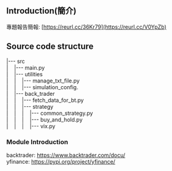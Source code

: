 ## Introduction(簡介)
專題報告簡報:
[https://reurl.cc/36Kr79](https://reurl.cc/V0YpZb) <br>

## Source code structure
|--- src <br>
|&nbsp;&nbsp;&nbsp;&nbsp;|--- main.py <br>
|&nbsp;&nbsp;&nbsp;&nbsp;|--- utilities <br>
|&nbsp;&nbsp;&nbsp;&nbsp;|&nbsp;&nbsp;&nbsp;&nbsp;|--- manage_txt_file.py <br>
|&nbsp;&nbsp;&nbsp;&nbsp;|&nbsp;&nbsp;&nbsp;&nbsp;|--- simulation_config. <br>
|&nbsp;&nbsp;&nbsp;&nbsp;|--- back_trader <br>
|&nbsp;&nbsp;&nbsp;&nbsp;|&nbsp;&nbsp;&nbsp;&nbsp;|--- fetch_data_for_bt.py <br>
|&nbsp;&nbsp;&nbsp;&nbsp;|&nbsp;&nbsp;&nbsp;&nbsp;|--- strategy <br>
|&nbsp;&nbsp;&nbsp;&nbsp;|&nbsp;&nbsp;&nbsp;&nbsp;|&nbsp;&nbsp;&nbsp;&nbsp;|--- common_strategy.py <br>
|&nbsp;&nbsp;&nbsp;&nbsp;|&nbsp;&nbsp;&nbsp;&nbsp;|&nbsp;&nbsp;&nbsp;&nbsp;|--- buy_and_hold.py <br>
|&nbsp;&nbsp;&nbsp;&nbsp;|&nbsp;&nbsp;&nbsp;&nbsp;|&nbsp;&nbsp;&nbsp;&nbsp;|--- vix.py <br>

### Module Introduction
backtrader: https://www.backtrader.com/docu/ <br>
yfinance: https://pypi.org/project/yfinance/ <br>
